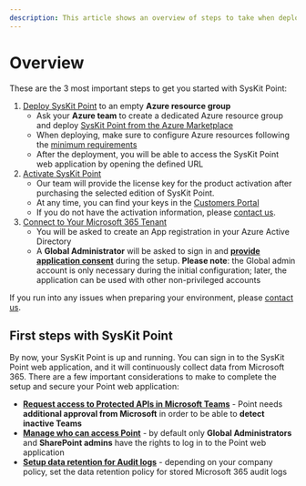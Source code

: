 ```yaml
---
description: This article shows an overview of steps to take when deploying SysKit Point.
---
```


# Overview

These are the 3 most important steps to get you started with SysKit Point:

1. [Deploy SysKit Point](deploy-syskit-point.md) to an empty **Azure resource group**
   * Ask your **Azure team** to create a dedicated Azure resource group and deploy [SysKit Point from the Azure Marketplace](https://azuremarketplace.microsoft.com/en-us/marketplace/apps/syskitltd.syskit_point)
   * When deploying, make sure to configure Azure resources following the [minimum requirements](#TODO)
   * After the deployment, you will be able to access the SysKit Point web application by opening the defined URL
2. [Activate SysKit Point](../activation/activate-syskit-point.md)
    * Our team will provide the license key for the product activation after purchasing the selected edition of SysKit Point.
    * At any time, you can find your keys in the [Customers Portal](https://my.syskit.com/)
    * If you do not have the activation information, please [contact us](https://www.syskit.com/company/contact-us).
3. [Connect to Your Microsoft 365 Tenant](connect-to-tenant.md)
    * You will be asked to create an App registration in your Azure Active Directory
    * A **Global Administrator** will be asked to sign in and [**provide application consent**](../requirements/permission-requirements.md#global-administrator) during the setup. __Please note__: the Global admin account is only necessary during the initial configuration; later, the application can be used with other non-privileged accounts

If you run into any issues when preparing your environment, please [contact us](https://www.syskit.com/contact-us/).

## First steps with SysKit Point

By now, your SysKit Point is up and running. You can sign in to the SysKit Point web application, and it will continuously collect data from Microsoft 365. There are a few important considerations to make to complete the setup and secure your Point web application:

* [**Request access to Protected APIs in Microsoft Teams**](../configuration/microsoft-teams-activity.md) - Point needs **additional approval from Microsoft** in order to be able to **detect inactive Teams**
* [**Manage who can access Point**](../configuration/enable-role-based-access.md) - by default only **Global Administrators** and **SharePoint admins** have the rights to log in to the Point web application
* [**Setup data retention for Audit logs**](../configuration/customize-audit-logs-collection.md) - depending on your company policy, set the data retention policy for stored Microsoft 365 audit logs